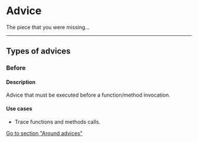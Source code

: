 [ts.kind]: # (blog)

[ts.kind2]: # ("blog")


[ts.kind3]: # (blog s )



# Advice


The piece that you were missing...

---
## Types of advices

  [ts.kind]: # (blog s )

### Before

#### Description

Advice that must be executed before a function/method invocation.


#### Use cases

- Trace functions and methods calls.

[Go to section "Around advices"](/advices/around)
